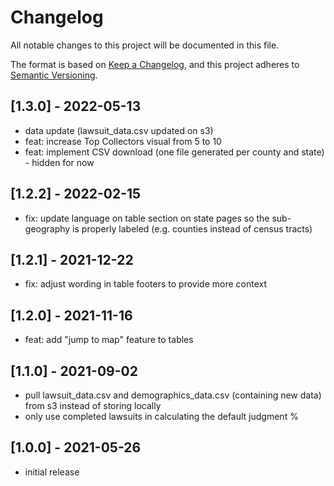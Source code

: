 # Changelog

All notable changes to this project will be documented in this file.

The format is based on [Keep a Changelog](https://keepachangelog.com/en/1.0.0/),
and this project adheres to [Semantic Versioning](https://semver.org/spec/v2.0.0.html).

## [1.3.0] - 2022-05-13

- data update (lawsuit_data.csv updated on s3)
- feat: increase Top Collectors visual from 5 to 10
- feat: implement CSV download (one file generated per county and state) - hidden for now

## [1.2.2] - 2022-02-15

- fix: update language on table section on state pages so the sub-geography is properly labeled (e.g. counties instead of census tracts)

## [1.2.1] - 2021-12-22

- fix: adjust wording in table footers to provide more context

## [1.2.0] - 2021-11-16

- feat: add "jump to map" feature to tables

## [1.1.0] - 2021-09-02

- pull lawsuit_data.csv and demographics_data.csv (containing new data) from s3 instead of storing locally
- only use completed lawsuits in calculating the default judgment %

## [1.0.0] - 2021-05-26

- initial release
